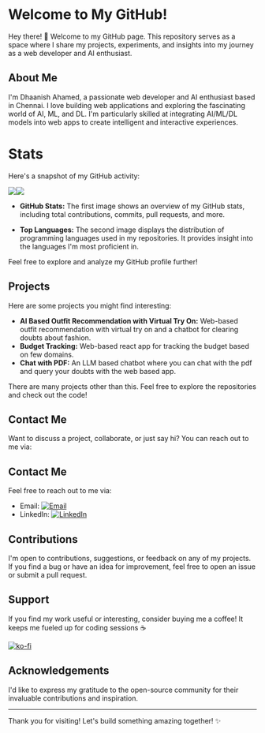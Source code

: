 
# Welcome to My GitHub!

Hey there! 👋 Welcome to my GitHub page. This repository serves as a space where I share my projects, experiments, and insights into my journey as a web developer and AI enthusiast.

## About Me

I'm Dhaanish Ahamed, a passionate web developer and AI enthusiast based in Chennai. I love building web applications and exploring the fascinating world of AI, ML, and DL. I'm particularly skilled at integrating AI/ML/DL models into web apps to create intelligent and interactive experiences.

# Stats

Here's a snapshot of my GitHub activity:

<div style="display: flex; flex-direction: row;">
  <img src="https://github-readme-stats.vercel.app/api?username=dhaan-ish&show_icons=true&theme=dark#gh-dark-mode-only" style="max-width: 50%;">
  <img src="https://github-readme-stats.vercel.app/api/top-langs/?username=dhaan-ish&show_icons=true&layout=donut&theme=dark#gh-dark-mode-only" style="max-width: 50%;">
</div>

- **GitHub Stats:** The first image shows an overview of my GitHub stats, including total contributions, commits, pull requests, and more.

- **Top Languages:** The second image displays the distribution of programming languages used in my repositories. It provides insight into the languages I'm most proficient in.

Feel free to explore and analyze my GitHub profile further!




## Projects

Here are some projects you might find interesting:

- **AI Based Outfit Recommendation with Virtual Try On:** Web-based outfit recommendation with virtual try on and a chatbot for clearing doubts about fashion.
- **Budget Tracking:** Web-based react app for tracking the budget based on few domains.
- **Chat with PDF:** An LLM based chatbot where you can chat with the pdf and query your doubts with the web based app.

There are many projects other than this. Feel free to explore the repositories and check out the code!

## Contact Me

Want to discuss a project, collaborate, or just say hi? You can reach out to me via:

## Contact Me

Feel free to reach out to me via:

- Email: [![Email](https://img.shields.io/badge/Email-dhaanishahamed7@gmail.com-blue)](mailto:dhaanishahamed7@gmail.com)
- LinkedIn: [![LinkedIn](https://img.shields.io/badge/LinkedIn-DhaanishAhamed-blue)](https://www.linkedin.com/in/dhaanish-ahamed-1b950624a/)


## Contributions

I'm open to contributions, suggestions, or feedback on any of my projects. If you find a bug or have an idea for improvement, feel free to open an issue or submit a pull request.

## Support

If you find my work useful or interesting, consider buying me a coffee! It keeps me fueled up for coding sessions ☕️

[![ko-fi](https://www.ko-fi.com/img/githubbutton_sm.svg)](https://ko-fi.com/dhaan-ish)

## Acknowledgements

I'd like to express my gratitude to the open-source community for their invaluable contributions and inspiration.

---

Thank you for visiting! Let's build something amazing together! ✨
